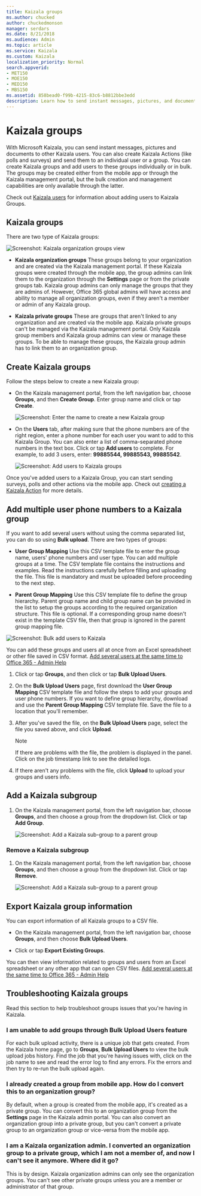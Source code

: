 ```yaml
---
title: Kaizala groups
ms.author: chucked
author: chuckedmonson
manager: serdars
ms.date: 8/21/2018
ms.audience: Admin
ms.topic: article
ms.service: Kaizala
ms.custom: Kaizala
localization_priority: Normal
search.appverid:
- MET150
- MOE150
- MED150
- MBS150
ms.assetid: 858bead0-f99b-4215-83c6-b8812bbe3edd
description: Learn how to send instant messages, pictures, and documents to groups of Kaizala users.
---
```


# Kaizala groups

With Microsoft Kaizala, you can send instant messages, pictures and documents to other Kaizala users. You can also create Kaizala Actions (like polls and surveys) and send them to an individual user or a group. You can create Kaizala groups and add users to these groups individually or in bulk. The groups may be created either from the mobile app or through the Kaizala management portal, but the bulk creation and management capabilities are only available through the latter.
  
Check out [Kaizala users](users.md) for information about adding users to Kaizala Groups. 
  
## Kaizala groups

There are two type of Kaizala groups:
  
![Screenshot: Kaizala organization groups view](media/c05e9bd2-05cb-4178-a44a-053e01db36bc.png)
  
- **Kaizala organization groups** These groups belong to your organization and are created via the Kaizala management portal. If these Kaizala groups were created through the mobile app, the group admins can link them to the organization through the **Settings** page or from the private groups tab. Kaizala group admins can only manage the groups that they are admins of. However, Office 365 global admins will have access and ability to manage all organization groups, even if they aren't a member or admin of any Kaizala group. 
    
- **Kaizala private groups** These are groups that aren't linked to any organization and are created via the mobile app. Kaizala private groups can't be managed via the Kaizala management portal. Only Kaizala group members and Kaizala group admins can view or manage these groups. To be able to manage these groups, the Kaizala group admin has to link them to an organization group. 
    
## Create Kaizala groups

Follow the steps below to create a new Kaizala group:
  
- On the Kaizala management portal, from the left navigation bar, choose **Groups**, and then **Create Group**. Enter group name and click or tap **Create**. 
    
    ![Screenshot: Enter the name to create a new Kaizala group](media/f913453e-6a66-45bd-a51c-114ebf5be0d7.png)
  
- On the **Users** tab, after making sure that the phone numbers are of the right region, enter a phone number for each user you want to add to this Kaizala Group. You can also enter a list of comma-separated phone numbers in the text box. Click or tap **Add users** to complete. For example, to add 3 users, enter: **99885544, 99885543, 99885542**. 
    
    ![Screenshot: Add users to Kaizala groups](media/d71f75ba-24bb-443c-8cfe-f46a4c95d9b3.png)
  
Once you've added users to a Kaizala Group, you can start sending surveys, polls and other actions via the mobile app. Check out [creating a Kaizala Action](actions.md) for more details. 
  
## Add multiple user phone numbers to a Kaizala group

If you want to add several users without using the comma separated list, you can do so using **Bulk upload**. There are two types of groups: 
  
- **User Group Mapping** Use this CSV template file to enter the group name, users' phone numbers and user type. You can add multiple groups at a time. The CSV template file contains the instructions and examples. Read the instructions carefully before filling and uploading the file. This file is mandatory and must be uploaded before proceeding to the next step. 
    
- **Parent Group Mapping** Use this CSV template file to define the group hierarchy. Parent group name and child group name can be provided in the list to setup the groups according to the required organization structure. This file is optional. If a corresponding group name doesn't exist in the template CSV file, then that group is ignored in the parent group mapping file. 
    
![Screenshot: Bulk add users to Kaizala](media/8f4f5b63-ae6e-4aac-959f-a9022612a058.png)
  
You can add these groups and users all at once from an Excel spreadsheet or other file saved in CSV format. [Add several users at the same time to Office 365 - Admin Help](https://support.office.com/article/1f5767ed-e717-4f24-969c-6ea9d412ca88#__toc316652088)
  
1. Click or tap **Groups**, and then click or tap **Bulk Upload Users**. 
    
2. On the **Bulk Upload Users** page, first download the **User Group Mapping** CSV template file and follow the steps to add your groups and user phone numbers. If you want to define group hierarchy, download and use the **Parent Group Mapping** CSV template file. Save the file to a location that you'll remember. 
    
3. After you've saved the file, on the **Bulk Upload Users** page, select the file you saved above, and click **Upload**. 
    
    > [!NOTE]
    > If there are problems with the file, the problem is displayed in the panel. Click on the job timestamp link to see the detailed logs. 
  
4. If there aren't any problems with the file, click **Upload** to upload your groups and users info. 
    
## Add a Kaizala subgroup

1. On the Kaizala management portal, from the left navigation bar, choose **Groups**, and then choose a group from the dropdown list. Click or tap **Add Group**. 
    
    ![Screenshot: Add a Kaizala  sub-group to a parent group](media/890765a2-9e2e-409f-88fa-0e478dfeb0c6.png)
  
### Remove a Kaizala subgroup

1. On the Kaizala management portal, from the left navigation bar, choose **Groups**, and then choose a group from the dropdown list. Click or tap **Remove**. 
    
    ![Screenshot: Add a Kaizala  sub-group to a parent group](media/890765a2-9e2e-409f-88fa-0e478dfeb0c6.png)
  
## Export Kaizala group information

You can export information of all Kaizala groups to a CSV file.
  
- On the Kaizala management portal, from the left navigation bar, choose **Groups**, and then choose **Bulk Upload Users**. 
    
- Click or tap **Export Existing Groups**. 
    
You can then view information related to  groups and users from an Excel spreadsheet or any other app that can open CSV files. [Add several users at the same time to Office 365 - Admin Help](https://support.office.com/article/1f5767ed-e717-4f24-969c-6ea9d412ca88#__toc316652088)
  
## Troubleshooting Kaizala groups

Read this section to help troubleshoot groups issues that you're having in Kaizala.
  
### I am unable to add groups through Bulk Upload Users feature

For each bulk upload activity, there is a unique job that gets created. From the Kaizala home page, go to **Groups**, **Bulk Upload Users** to view the bulk upload jobs history. Find the job that you're having issues with, click on the job name to see and read the error log to find any errors. Fix the errors and then try to re-run the bulk upload again. 
  
### I already created a group from mobile app. How do I convert this to an organization group?

By default, when a group is created from the mobile app, it's created as a private group. You can convert this to an organization group from the **Settings** page in the Kaizala admin portal. You can also convert an organization group into a private group, but you can't convert a private group to an organization group or vice-versa from the mobile app. 
  
### I am a Kaizala organization admin. I converted an organization group to a private group, which I am not a member of, and now I can't see it anymore. Where did it go?

This is by design. Kaizala organization admins can only see the organization groups. You can't see other private groups unless you are a member or administrator of that group.
  

